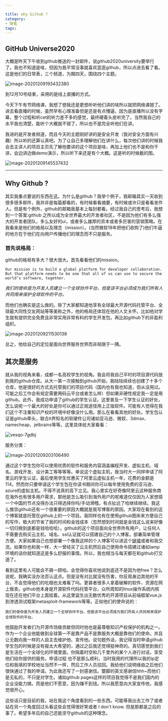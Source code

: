 ```yaml
---

title: why Github ?
category: 
- 随笔
tags: 
---
```


## GitHub Universe2020

大概是昨天下午收到github推送的一封邮件，说github2020university要举行了。我也不知道是啥，但因为我平常没事就喜欢逛逛github，所以点进去看了看。这是他们的日常表，三个频道，为期四天，围绕四个主题。

![image-20201209193432380](https://cdn.jsdelivr.net/gh/John-tlh/blog/images/2020image-20201209193432380.png)

到12月10号结束，采用的是线上直播的方式。

今天下午有节网络课，我想了想我还是更想听听他们讲的啥所以就把网络课翘了。进去看直播的时候，虽然早有心理准备但是还是有点懵逼，因为是直播所以没有字幕，整个过程和听cet的听力差不多的感觉，最终硬着头皮听完了。当然我自己的水平我也清楚，能听个大概就不错了，所以也不是完全听他们在讲。

我进的是开发者频道，而且今天的主题刚好讲的是安全开发（我对安全方面有兴趣）所以听的还算认真吧。为了让自己多理解他们在讲什么，每次他们讲的时候我会去主讲人的项目主页先了解他要讲的这个项目是啥，再加上他们也不是和你干讲，会边讲边做demo演示，所以听下来还是有个大概。这是听的时候截的图。

![image-20201209145537432](https://cdn.jsdelivr.net/gh/John-tlh/blog/images/2020image-20201209145537432.png)

------

## Why Github ?

其实我重点要说的东西在这。为什么是github？我举个例子，我邮箱其实一天收到很多很多邮件，我并非是每篇都看的，有时候看看摘要，有时候或许只是看看发件人。但是有个例外，github的邮箱我基本上每封都看。经过我自己的思考后，我想到一个答案:github 之所以成为全世界最大的开发者社区，不是因为他们有多么强大的开发者团队，多么友好的ui，或者多么雄厚的资本或者多厉害的营销策略。在我看来是他们的格局以及理念（mission）。(当然微软18年把他们收购了)他们牛逼的地方在于他们在向用户传播他们的理念而不只是服务。

### 首先说格局：

github的格局有多大？很大很大。首先看看他们的mission。

```
Our mission is to build a global platform for developer collaboration. But that platform needs to be one that all of us can use to secure the world’s software, together.
```

*我们的使命是为开发人员建立一个全球协作平台。但是该平台必须成为我们所有人共同用来保护全球软件的平台。*

而他们也确实是这么做的。除了大家都知道他享有全球最大开源代码托管平台、全球最大同性交友网站等等美称之外，他的格局还体现在他的人文关怀。比如他对学生就有提供完全免费且非常实用非常有料的学生开发包，再比如github下的非盈利组织。

![image-20201209211530138](https://cdn.jsdelivr.net/gh/John-tlh/blog/images/2020image-20201209211530138.png)

总之，他给自己的定位是面向世界服务世界而非局限于一隅。

## 其次是服务

就从我的视角来看，成都一名高校学生的视角。我会将我自己平时的项目源代码放到我的github仓库。从大一第一次接触到github开始，我陆陆续续也创建了十多个仓库，他是很好的方式去托管我们的项目代码（国内也有我也知道，但从没用过。可能之后工作会有规定需要用码云平台或者怎么样）但如果非硬性规定我一定是用github。此外，我成功申请了github的学生认证。这里普及一下学生认证的好处，怎么说呢一个最大的好处是你可以通过正规途径用上正版软件。可能有人觉得在我们这个不注重知识产权的环境中好像没什么用。那么在看看其他的好处。学生包认证是github牵头，联合it界知名的软硬件公司诸如亚马逊、微软、3dmax、namecheap、jetbrains等等。这里具体给大家看看：

![vesqo-7gdbj](https://cdn.jsdelivr.net/gh/John-tlh/blog/images/2020vesqo-7gdbj.gif)

服务分类：

![image-20201209203106490](https://cdn.jsdelivr.net/gh/John-tlh/blog/images/2020image-20201209203106490.png)

通过这个学生包你可以使用优质的软件和服务内容涵盖编程开发、虚拟主机、域名、游戏开发、设计美工等等等等。单说这个虚拟主机，我当时大一同样申请了阿里云的学生认证，最后使用学生优惠买了阿里云虚拟主机一年，花费的金额是114。然而你只要申请这个学生包在你读书期间你可以每年使用免费的亚马逊、azure的虚拟主机。不得不说真的高下立见。我心里实在好奇像阿里云这种服务商在海外也有很多用户需求，那他是怎么吸引到海外用户的呢难道仅仅因为人家想搭一个中国的节点没得办法只得选择你吗/手动滑稽。有点扯远了哈继续继续。我这么推崇github还有一个很重要的原因大概就是我写博客的原因。大家现在看到的这个博客就是托管在github上的一个项目。我同样也有在使用github图床来方便自己的写作，极大的节省了我的时间和金钱成本（忽然想到时间就是金钱这么说来好像一切归根到底都是钱哈哈哈）。github的这个项目面向全世界所有用户，让任何人不需要去购买云主机、域名、ssl认证就可以搭建自己的个人博客。部署简单管理方便。大家如果自己也想部署一个像我这样的个人博客可以进这个[链接](https://pages.github.com/)或者和我交流。如果你也和我一样，大一曾经买了云主机然后自己使用命令搭建过诸如lamp环境的话你就知道这是多么舒服的事情。所以，我也相当与每天都在和github打交道了。

看到这里有人可能会不屑一顾哈。会觉得你喜欢他说到底还不是因为他free？怎么说呢，我确实没办法否认这点。但是没有对比就没有伤害，你反观身边其他的平台，不会觉得他们的吃相也太难看了吗。更甚者很多人拿着破解的软件、资源在网上贩卖。github他本身是开源软件代码托管平台，众所周知的linux操作系统内核现在还在他们平台上面挂着。从这里诞生出无数优秀的开源项目从前端框架vue.js到渗透测试框架metasploit-framework等等。正如他们的使命说的：

```
我们的使命是为开发人员建立一个全球协作平台。但是该平台必须成为我们所有人共同用来保护全球软件的平台。
```

他鼓励开发者们为开源市场做贡献但同时他也是最尊敬知识产权保护的机构之一。作为一个企业他能做到全球第一不是靠产品不是靠服务大概是靠他们的使命。并且让无数向我一样的人自主去维护他、宣传他。说句题外话，我记得当时申请github学生包的时候是没有报太大希望的，通过之后我还觉得挺神奇的。真切感觉到我们是生活在一个全球化的环境里面，你隔着时空和几千里外的某个人进行对话，享受他们给你提供的服务。申请过程 也不是那么顺利，当时我用的代理所以我的ip定位和我填的学校地址当然不一样，然后工作人员驳回。我给他们说明缘由之后他们很快通过了我的申请。为此我还写了一封感谢信。蹩脚的英文感谢信hhh~而他们是无私的，不只是对学生。诸如github pages这样的项目我觉得不是我们国内的企业没能力搞，而是他们不愿意，因为赚不到钱。所以我愿意向大家宣传他，我感觉很开心。

这些话只是目前的我，站在我这个角度看到的一些东西。可能等我出去工作了或者站在另一个角度回过头看这些会觉得很好笑或者 I don't know. 但是那都是之后的事了。希望多年后的自己还能坚守github的这种理念。